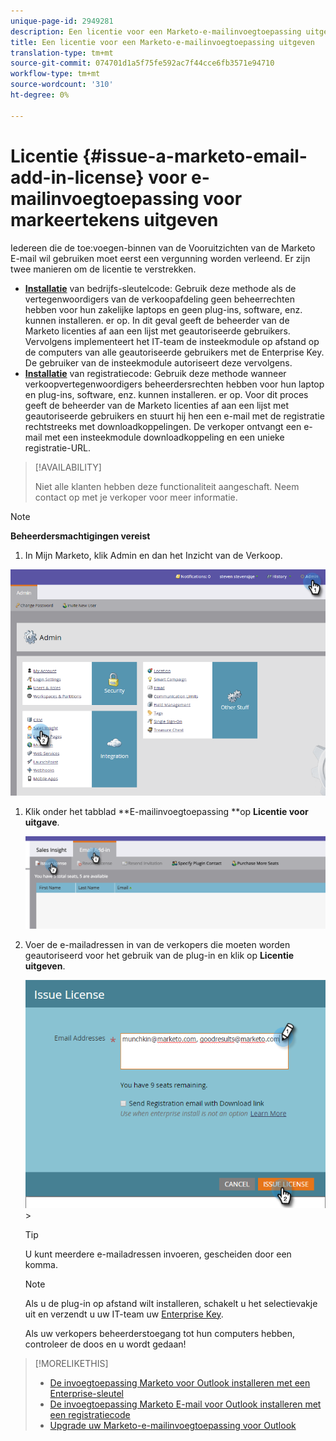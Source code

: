 ```yaml
---
unique-page-id: 2949281
description: Een licentie voor een Marketo-e-mailinvoegtoepassing uitgeven - Marketo Docs - Productdocumentatie
title: Een licentie voor een Marketo-e-mailinvoegtoepassing uitgeven
translation-type: tm+mt
source-git-commit: 074701d1a5f75fe592ac7f44cce6fb3571e94710
workflow-type: tm+mt
source-wordcount: '310'
ht-degree: 0%

---
```



# Licentie {#issue-a-marketo-email-add-in-license} voor e-mailinvoegtoepassing voor markeertekens uitgeven

Iedereen die de toe:voegen-binnen van de Vooruitzichten van de Marketo E-mail wil gebruiken moet eerst een vergunning worden verleend. Er zijn twee manieren om de licentie te verstrekken.

* **[Installatie](install-the-marketo-add-in-for-outlook-with-an-enterprise-key.md)** van bedrijfs-sleutelcode: Gebruik deze methode als de vertegenwoordigers van de verkoopafdeling geen beheerrechten hebben voor hun zakelijke laptops en geen plug-ins, software, enz. kunnen installeren. er op. In dit geval geeft de beheerder van de Marketo licenties af aan een lijst met geautoriseerde gebruikers. Vervolgens implementeert het IT-team de insteekmodule op afstand op de computers van alle geautoriseerde gebruikers met de Enterprise Key. De gebruiker van de insteekmodule autoriseert deze vervolgens.
* **[Installatie](install-the-marketo-email-add-in-for-outlook-with-a-registration-code.md)** van registratiecode: Gebruik deze methode wanneer verkoopvertegenwoordigers beheerdersrechten hebben voor hun laptop en plug-ins, software, enz. kunnen installeren. er op. Voor dit proces geeft de beheerder van de Marketo licenties af aan een lijst met geautoriseerde gebruikers en stuurt hij hen een e-mail met de registratie rechtstreeks met downloadkoppelingen. De verkoper ontvangt een e-mail met een insteekmodule downloadkoppeling en een unieke registratie-URL.

>[!AVAILABILITY]
>
>
>Niet alle klanten hebben deze functionaliteit aangeschaft. Neem contact op met je verkoper voor meer informatie.

>[!NOTE]
>
>**Beheerdersmachtigingen vereist**

1. In Mijn Marketo, klik Admin en dan het Inzicht van de Verkoop.

![](assets/image2015-7-20-17-3a48-3a17.png)

1. Klik onder het tabblad **E-mailinvoegtoepassing **op **Licentie voor uitgave**.

   ![](assets/image2016-7-22-10-3a20-3a15.png)

1. Voer de e-mailadressen in van de verkopers die moeten worden geautoriseerd voor het gebruik van de plug-in en klik op **Licentie uitgeven**.

   ![](assets/image2016-8-31-9-3a37-3a8.png)>

   >[!TIP]
   >
   >U kunt meerdere e-mailadressen invoeren, gescheiden door een komma.

   >[!NOTE]
   >
   >Als u de plug-in op afstand wilt installeren, schakelt u het selectievakje uit en verzendt u uw IT-team uw [Enterprise Key](http://docs.marketo.com/display/DOCS/Install+the+Marketo+Add-in+for+Outlook+with+an+Enterprise+Key).
   >
   >Als uw verkopers beheerderstoegang tot hun computers hebben, controleer de doos en u wordt gedaan!

>[!MORELIKETHIS]
>
>* [De invoegtoepassing Marketo voor Outlook installeren met een Enterprise-sleutel](install-the-marketo-add-in-for-outlook-with-an-enterprise-key.md)
>* [De invoegtoepassing Marketo E-mail voor Outlook installeren met een registratiecode](install-the-marketo-email-add-in-for-outlook-with-a-registration-code.md)
>* [Upgrade uw Marketo-e-mailinvoegtoepassing voor Outlook](upgrade-your-marketo-email-add-in-for-outlook.md)

